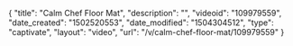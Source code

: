 {
    "title": "Calm Chef Floor Mat",
    "description": "",
    "videoid": "109979559",
    "date_created": "1502520553",
    "date_modified": "1504304512",
    "type": "captivate",
    "layout": "video",
    "url": "\/v\/calm-chef-floor-mat\/109979559"
}